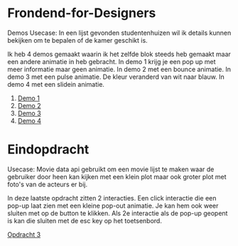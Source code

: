 # Frondend-for-Designers
Demos
Usecase: In een lijst gevonden studentenhuizen wil ik details kunnen bekijken om te bepalen of de kamer geschikt is.

Ik heb 4 demos gemaakt waarin ik het zelfde blok steeds heb gemaakt maar een andere animatie in heb gebracht. 
In demo 1 krijg je een pop up met meer informatie maar geen animatie.
In demo 2 met een bounce animatie.
In demo 3 met een pulse animatie. De kleur veranderd van wit naar blauw. 
In demo 4 met een slidein animatie.


1. [Demo 1](demo1/)
2. [Demo 2](demo2/)
3. [Demo 3](demo3/)
4. [Demo 4](demo4/)

# Eindopdracht

Usecase: Movie data api gebruikt om een movie lijst te maken waar de gebruiker door heen kan kijken met een klein plot maar ook groter plot met foto's van de acteurs er bij.

In deze laatste opdracht zitten 2 interacties. Een click interactie die een pop-up laat zien met een kleine pop-out animatie. Je kan hem ook weer sluiten met op de button te klikken. Als 2e interactie als de pop-up geopent is kan die sluiten met de esc key op het toetsenbord.

[Opdracht 3](https://github.com/Joycemulder/Frondend-for-Designers/tree/master/Opdracht%203)
